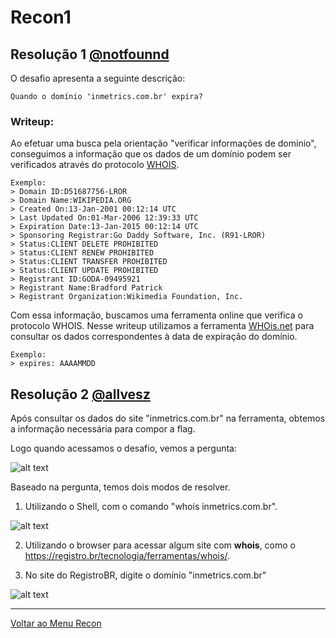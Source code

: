 # Recon1

## Resolução 1 [@notfounnd](https://github.com/notfounnd)
O desafio apresenta a seguinte descrição:

```
Quando o domínio 'inmetrics.com.br' expira?
```

### Writeup:

Ao efetuar uma busca pela orientação "verificar informações de dominio", conseguimos a informação que os dados de um domínio podem ser verificados através do protocolo [WHOIS](https://pt.wikipedia.org/wiki/WHOIS).

```
Exemplo:
> Domain ID:D51687756-LROR
> Domain Name:WIKIPEDIA.ORG
> Created On:13-Jan-2001 00:12:14 UTC
> Last Updated On:01-Mar-2006 12:39:33 UTC
> Expiration Date:13-Jan-2015 00:12:14 UTC
> Sponsoring Registrar:Go Daddy Software, Inc. (R91-LROR)
> Status:CLIENT DELETE PROHIBITED
> Status:CLIENT RENEW PROHIBITED
> Status:CLIENT TRANSFER PROHIBITED
> Status:CLIENT UPDATE PROHIBITED
> Registrant ID:GODA-09495921
> Registrant Name:Bradford Patrick
> Registrant Organization:Wikimedia Foundation, Inc.
```

Com essa informação, buscamos uma ferramenta online que verifica o protocolo WHOIS. Nesse writeup utilizamos a ferramenta [WHOis.net](https://whois.net/) para consultar os dados correspondentes à data de expiração do domínio.

```
Exemplo:
> expires: AAAAMMDD
```
## Resolução 2 [@allvesz](https://github.com/allvesz)

Após consultar os dados do site "inmetrics.com.br" na ferramenta, obtemos a informação necessária para compor a flag.

Logo quando acessamos o desafio, vemos a pergunta: 

![alt text](https://raw.githubusercontent.com/allvesz/ctf_writeups/master/img/Recon1.png)

Baseado na pergunta, temos dois modos de resolver.
1. Utilizando o Shell, com o comando "whois inmetrics.com.br".

![alt text](https://raw.githubusercontent.com/allvesz/ctf_writeups/master/img/Recon1-1.png)

2. Utilizando o browser para acessar algum site com **whois**, como o https://registro.br/tecnologia/ferramentas/whois/.

3. No site do RegistroBR, digite o domínio "inmetrics.com.br"

![alt text](https://raw.githubusercontent.com/allvesz/ctf_writeups/master/img/Recon1-2.png)

---

[Voltar ao Menu Recon](https://writeup.insidersec.io/recon)

